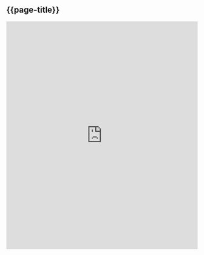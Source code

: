 ## {{page-title}}

<iframe height="600" style="width: 100%;" scrolling="no" title="Observations" src="https://codepen.io/tford70/embed/aENJMQ?default-tab=result" frameborder="no" loading="lazy" allowtransparency="true" allowfullscreen="true">
  See the Pen <a href="https://codepen.io/tford70/pen/aENJMQ">
  Observations</a> by gp_connect (<a href="https://codepen.io/tford70">@tford70</a>)
  on <a href="https://codepen.io">CodePen</a>.
</iframe>